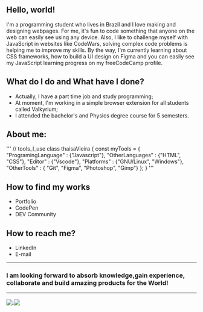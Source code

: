 <h2> Hello, world! </h2>


I'm a programming student who lives in Brazil and I love making and designing webpages. For me, it's fun to code something that anyone on the web can easily see using any device. Also, I like to challenge myself with JavaScript in websites like CodeWars, solving complex code problems is helping me to improve my skills. By the way, I'm currently learning about CSS frameworks, how to build a UI design on Figma  and you can easily see my JavaScript learning progress on my freeCodeCamp profile.


<h2> What do I do and What have I done? </h2>
<ul>
 <li>Actually, I have a part time job and study programming;</li>
 <li>At moment, I'm working in a simple browser extension for all students called Valkyrium;</li>
<li>I attended the bachelor's and Physics degree course for 5 semesters.</li>
</ul>

 <h2> About me: </h2>
'''
// tools_I_use 
class thaisaVieira { 
  const myTools = {  
    "ProgramingLanguage" : {"Javascript"},
    "OtherLanguages" : {"HTML", "CSS"},
    "Editor" : {"Vscode"},
    "Platforms" : {"GNU/Linux", "Windows"},
    "OtherTools" : { "Git", "Figma", "Photoshop", "Gimp"}
  };
}
'''


<h2>How to find my works</h2>
<ul>
 <li>Portfolio</li>
 <li>CodePen</li>
 <li>DEV Community</li>
</ul>

<h2>How to reach me?</h2>
<ul>
 <li>LinkedIn</li>
 <li>E-mail</li>
</ul>
<hr>
<h3> I am looking forward to absorb knowledge,gain experience, collaborate and build amazing products for the World!</h3>
<hr>
<a href="https://github.com/anuraghazra/github-readme-stats">
  <img align="center" src="[https://github-readme-stats.vercel.app/api/top-langs/?username=thaisavieira&show_icons=true&theme=bear](https://github-readme-stats.vercel.app/api/top-langs/?username=thaisavieira&show_icons=true&&layout=compact&theme=bear))" />
</a>
<a href="https://github.com/anuraghazra/convoychat">
  <img align="center" src="[https://github-readme-stats.vercel.app/api?username=thaisavieira&show_icons=true&theme=bear](https://github-readme-stats.vercel.app/api?username=thaisavieira&show_icons=true&theme=bear)" />
</a>


